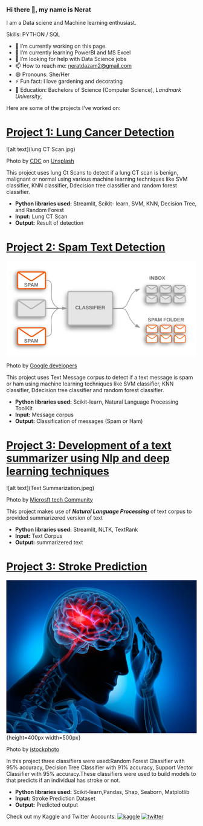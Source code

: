### Hi there 👋, my name is Nerat

I am a Data sciene and Machine learning enthusiast.

Skills: PYTHON / SQL 

- 🔭 I’m currently working on this page. 
- 🌱 I’m currently learning PowerBI and MS Excel
- 🤔 I’m looking for help with Data Science jobs 
- 📫 How to reach me: neratdazam2@gmail.com 
- 😄 Pronouns: She/Her 
- ⚡ Fun fact: I love gardening and decorating 
- 📒 Education: Bachelors of Science (Computer Science), *Landmark University*,

Here are some of the projects I've worked on:

# [Project 1: Lung Cancer Detection](https://github.com/Elilora/Lung-Cancer-Classification)
![alt text](lung CT Scan.jpg)

Photo by <a href="https://unsplash.com/@cdc?utm_source=unsplash&utm_medium=referral&utm_content=creditCopyText">CDC</a> on <a href="https://unsplash.com/s/photos/lung-cancer?utm_source=unsplash&utm_medium=referral&utm_content=creditCopyText">Unsplash</a>
  
This project uses lung Ct Scans to detect if a lung CT scan is benign, malignant or normal using various machine learning techniques like SVM classifier, KNN classifier, Ddecision tree classifier and random forest classifier.
* **Python libraries used:** Streamlit, Scikit- learn, SVM, KNN, Decision Tree, and Random Forest
* **Input:** Lung CT Scan
* **Output:** Result of detection

# [Project 2: Spam Text Detection](https://github.com/Elilora/Text-Classification)
![alt text](TextClassificationExample.png)

Photo by <a href="https://developers.google.com/machine-learning/guides/text-classification/images/TextClassificationExample.png">Google developers</a>
  
This project uses Text Message corpus to detect if a text message is spam or ham using machine learning techniques like SVM classifier, KNN classifier, Ddecision tree classifier and random forest classifier.
* **Python libraries used:** Scikit-learn, Natural Language Processing ToolKit 
* **Input:** Message corpus
* **Output:** Classification of messages (Spam or Ham)

# [Project 3: Development of a text summarizer using Nlp and deep learning techniques](https://github.com/Elilora/EaseSumApp)
![alt text](Text Summarization.jpeg)

Photo by <a href="https://techcommunity.microsoft.com/t5/image/serverpage/image-id/180981i9EA877DDFF97D50D?v=v2">Microsft tech Community</a>

This project makes use of ***Natural Language Processing*** of text corpus to provided summarizered version of text
* **Python libraries used:** Streamlit, NLTK, TextRank
* **Input:** Text Corpus
* **Output:** summarizered text

# [Project 3: Stroke Prediction](https://github.com/Elilora/Stroke-Prediction)
![alt text](Brain-Attack-Stroke.jpg){height=400px width=500px}

Photo by <a href="[https://techcommunity.microsoft.com/t5/image/serverpage/image-id/180981i9EA877DDFF97D50D?v=v2](https://www.istockphoto.com/photo/man-with-brain-stroke-symptoms-gm1168179084-322448882?utm_medium=organic&utm_source=google&utm_campaign=iptcurl)">istockphoto</a>

In this project three classifiers were used:Random Forest Classifier with 95% accuracy, Decision Tree Classifier with 91% accuracy, Support Vector Classifier with 95% accuracy.These classifiers were used to build models to that predicts if an individual has stroke or not.
* **Python libraries used:** Scikit-learn,Pandas, Shap, Seaborn, Matplotlib
* **Input:** Stroke Prediction Dataset
* **Output:** Predicted output

Check out my Kaggle and Twitter Accounts:
[<img src='https://cdn.jsdelivr.net/npm/simple-icons@3.0.1/icons/kaggle.svg' alt='kaggle' height='40'>](https://www.kaggle.com/neratdazam/followers)
[<img src='https://cdn.jsdelivr.net/npm/simple-icons@3.0.1/icons/twitter.svg' alt='twitter' height='40'>](https://twitter.com/https://twitter.com/Elilora_Nerat?t=QVunV0FeS-1n5EygONXrcQ&s=09)  
